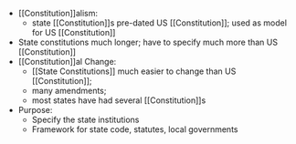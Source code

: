- [[Constitution]]alism:
	- state [[Constitution]]s pre-dated US [[Constitution]]; used as model for US [[Constitution]] 
- State constitutions much longer; have to specify much more than US [[Constitution]]
- [[Constitution]]al Change:
	- [[State Constitutions]]  much easier to change than US [[Constitution]]; 
	- many amendments; 
	- most states have had several [[Constitution]]s
- Purpose:
	- Specify the state institutions
	- Framework for state code, statutes, local governments
